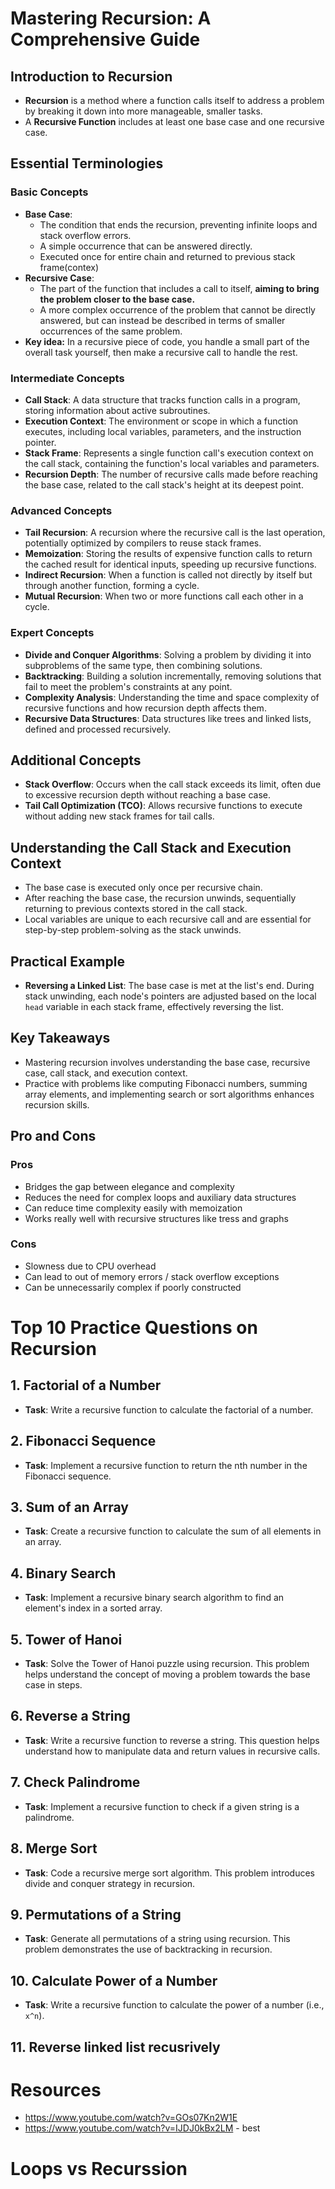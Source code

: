 # Mastering Recursion: A Comprehensive Guide

## Introduction to Recursion
- **Recursion** is a method where a function calls itself to address a problem by breaking it down into more manageable, smaller tasks.
- A **Recursive Function** includes at least one base case and one recursive case.

## Essential Terminologies

### Basic Concepts
- **Base Case**: 
  - The condition that ends the recursion, preventing infinite loops and stack overflow errors.
  - A simple occurrence that can be answered directly.
  - Executed once for entire chain and returned to previous stack frame(contex)
- **Recursive Case**: 
  - The part of the function that includes a call to itself, **aiming to bring the problem closer to the base case.**
  - A more complex occurrence of the problem that cannot be directly answered, but can instead be described in terms of smaller occurrences of the same problem.
- **Key idea:** In a recursive piece of code, you handle a small part of the overall task yourself, then make a recursive call to handle the rest.

### Intermediate Concepts
- **Call Stack**: A data structure that tracks function calls in a program, storing information about active subroutines.
- **Execution Context**: The environment or scope in which a function executes, including local variables, parameters, and the instruction pointer.
- **Stack Frame**: Represents a single function call's execution context on the call stack, containing the function's local variables and parameters.
- **Recursion Depth**: The number of recursive calls made before reaching the base case, related to the call stack's height at its deepest point.

### Advanced Concepts
- **Tail Recursion**: A recursion where the recursive call is the last operation, potentially optimized by compilers to reuse stack frames.
- **Memoization**: Storing the results of expensive function calls to return the cached result for identical inputs, speeding up recursive functions.
- **Indirect Recursion**: When a function is called not directly by itself but through another function, forming a cycle.
- **Mutual Recursion**: When two or more functions call each other in a cycle.

### Expert Concepts
- **Divide and Conquer Algorithms**: Solving a problem by dividing it into subproblems of the same type, then combining solutions.
- **Backtracking**: Building a solution incrementally, removing solutions that fail to meet the problem's constraints at any point.
- **Complexity Analysis**: Understanding the time and space complexity of recursive functions and how recursion depth affects them.
- **Recursive Data Structures**: Data structures like trees and linked lists, defined and processed recursively.

## Additional Concepts
- **Stack Overflow**: Occurs when the call stack exceeds its limit, often due to excessive recursion depth without reaching a base case.
- **Tail Call Optimization (TCO)**: Allows recursive functions to execute without adding new stack frames for tail calls.

## Understanding the Call Stack and Execution Context
- The base case is executed only once per recursive chain.
- After reaching the base case, the recursion unwinds, sequentially returning to previous contexts stored in the call stack.
- Local variables are unique to each recursive call and are essential for step-by-step problem-solving as the stack unwinds.

## Practical Example
- **Reversing a Linked List**: The base case is met at the list's end. During stack unwinding, each node's pointers are adjusted based on the local `head` variable in each stack frame, effectively reversing the list.

## Key Takeaways
- Mastering recursion involves understanding the base case, recursive case, call stack, and execution context.
- Practice with problems like computing Fibonacci numbers, summing array elements, and implementing search or sort algorithms enhances recursion skills.

## Pro and  Cons 
### Pros
- Bridges the gap between elegance and complexity
- Reduces the need for complex loops and auxiliary data structures
- Can reduce time complexity easily with memoization
- Works really well with recursive structures like tress and graphs

### Cons
- Slowness due to CPU overhead
- Can lead to out of memory errors / stack overflow exceptions
- Can be unnecessarily complex if poorly constructed





# Top 10 Practice Questions on Recursion

## 1. Factorial of a Number
- **Task**: Write a recursive function to calculate the factorial of a number.

## 2. Fibonacci Sequence
- **Task**: Implement a recursive function to return the nth number in the Fibonacci sequence.

## 3. Sum of an Array
- **Task**: Create a recursive function to calculate the sum of all elements in an array.

## 4. Binary Search
- **Task**: Implement a recursive binary search algorithm to find an element's index in a sorted array.

## 5. Tower of Hanoi
- **Task**: Solve the Tower of Hanoi puzzle using recursion. This problem helps understand the concept of moving a problem towards the base case in steps.

## 6. Reverse a String
- **Task**: Write a recursive function to reverse a string. This question helps understand how to manipulate data and return values in recursive calls.

## 7. Check Palindrome
- **Task**: Implement a recursive function to check if a given string is a palindrome.

## 8. Merge Sort
- **Task**: Code a recursive merge sort algorithm. This problem introduces divide and conquer strategy in recursion.

## 9. Permutations of a String
- **Task**: Generate all permutations of a string using recursion. This problem demonstrates the use of backtracking in recursion.

## 10. Calculate Power of a Number
- **Task**: Write a recursive function to calculate the power of a number (i.e., `x^n`).

## 11. Reverse linked list recusrively 

# Resources
- https://www.youtube.com/watch?v=GOs07Kn2W1E
- https://www.youtube.com/watch?v=IJDJ0kBx2LM - best


# Loops vs Recurssion 
